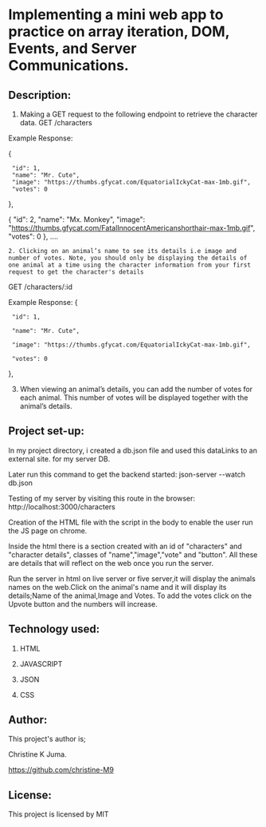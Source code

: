  # Implementing a mini web app to practice on array iteration, DOM, Events, and Server Communications.

  ## Description:
<!-- This project is able to display the following using THE GET REQUEST. -->

   1. Making a GET request to the following endpoint to retrieve the character data.
 GET /characters

Example Response:

   {

     "id": 1,
     "name": "Mr. Cute",
     "image": "https://thumbs.gfycat.com/EquatorialIckyCat-max-1mb.gif",
     "votes": 0

   },

   {
     "id": 2,
     "name": "Mx. Monkey",
     "image": "https://thumbs.gfycat.com/FatalInnocentAmericanshorthair-max-1mb.gif",
     "votes": 0   }, ….

    2. Clicking on an animal’s name to see its details i.e image and number of votes. Note, you should only be displaying the details of one animal at a time using the character information from your first request to get the character's details 
GET /characters/:id

Example Response: 
{

     "id": 1,

     "name": "Mr. Cute",

     "image": "https://thumbs.gfycat.com/EquatorialIckyCat-max-1mb.gif",

     "votes": 0

   },


   3. When viewing an animal’s details, you can add the number of votes for each animal. This number of votes will be displayed together with the animal’s details.
   <!-- Click on the Upvote button to add the number of votes -->


  ## Project set-up:


  In my project directory, i created a db.json file and used this dataLinks to an external site. for my server DB.

  Later run this command to get the backend started: json-server --watch db.json

   Testing of my server by visiting this route in the browser: http://localhost:3000/characters

   Creation of the HTML file with the script in the body to enable the user run the JS page on chrome.

   Inside the html there is a section created with an id of "characters" and "character details", classes of "name","image","vote" and "button".
   All these are details that will reflect on the web once you run the server.

   Run the server in html on live server or five server,it will display the animals names on the web.Click on the animal's name and it will display its details;Name of the animal,Image and Votes.
   To add the votes click on the Upvote button and the numbers will increase.

  ## Technology used:

 1. HTML

 2. JAVASCRIPT

 3. JSON

 4. CSS


  ## Author:

This project's author is;

 Christine K Juma.

https://github.com/christine-M9


  ## License:

This project is licensed by MIT